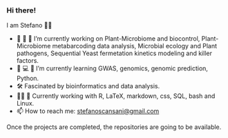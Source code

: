 ### Hi there!
I am Stefano 👨‍🔬
- 🦠 🍇 🍷 I’m currently working on Plant-Microbiome and biocontrol, Plant-Microbiome metabarcoding data analysis, Microbial ecology and Plant pathogens, Sequential Yeast fermetation kinetics modeling and killer factors.
- 🌱 💻 🧬 I’m currently learning GWAS, genomics, genomic prediction, Python.
- 🛠️ Fascinated by bioinformatics and data analysis.
- 👨‍💻 🐧 Currently working with R, LaTeX, markdown, css, SQL, bash and Linux.
- 📫 How to reach me: stefanoscansani@gmail.com

Once the projects are completed, the repositories are going to be available.
<!--
**sscansan/sscansan** is a ✨ _special_ ✨ repository because its `README.md` (this file) appears on your GitHub profile.

Here are some ideas to get you started:

- 🔭 I’m currently working on ...
- 🌱 I’m currently learning ...
- 📫 How to reach me: stefanoscansani@gmail.com
-->
